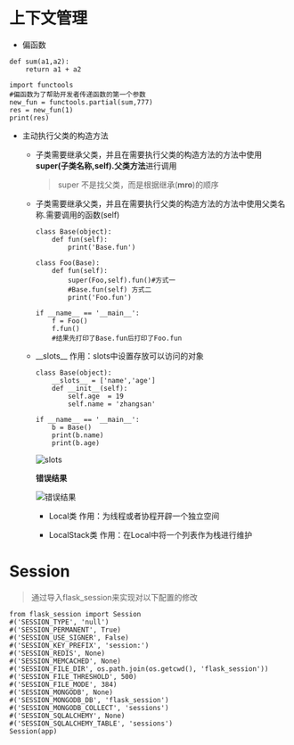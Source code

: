 # 上下文管理

- 偏函数

```
def sum(a1,a2):
    return a1 + a2

import functools
#偏函数为了帮助开发者传递函数的第一个参数
new_fun = functools.partial(sum,777)
res = new_fun(1)
print(res)
```

- 主动执行父类的构造方法

    - 子类需要继承父类，并且在需要执行父类的构造方法的方法中使用**super(子类名称,self).父类方法**进行调用
      
        > super 不是找父类，而是根据继承(__mro__)的顺序
    
    - 子类需要继承父类，并且在需要执行父类的构造方法的方法中使用父类名称.需要调用的函数(self)
    
        ```
        class Base(object):
            def fun(self):
                print('Base.fun')
        
        class Foo(Base):
            def fun(self):
                super(Foo,self).fun()#方式一
                #Base.fun(self) 方式二
                print('Foo.fun')
        
        if __name__ == '__main__':
            f = Foo()
            f.fun()
            #结果先打印了Base.fun后打印了Foo.fun
        ```
    
    - \_\_slots\_\_ 作用：slots中设置存放可以访问的对象
    
        ```
        class Base(object):
            __slots__ = ['name','age']
            def __init__(self):
                self.age  = 19
                self.name = 'zhangsan'
        
        if __name__ == '__main__':
            b = Base()
            print(b.name)
            print(b.age)
        ```
        
        ![slots](http://tva1.sinaimg.cn/large/007X8olVly1g6wqqqmrqej30l10dljs9.jpg)
        
        **错误结果**
        
        ![错误结果](http://tva1.sinaimg.cn/large/007X8olVly1g6wqroz0xmj30o90ecmxz.jpg)
        
        - Local类 作用：为线程或者协程开辟一个独立空间
        
        - LocalStack类 作用：在Local中将一个列表作为栈进行维护
    
# Session

> 通过导入flask_session来实现对以下配置的修改

```
from flask_session import Session
#('SESSION_TYPE', 'null')
#('SESSION_PERMANENT', True)
#('SESSION_USE_SIGNER', False)
#('SESSION_KEY_PREFIX', 'session:')
#('SESSION_REDIS', None)
#('SESSION_MEMCACHED', None)
#('SESSION_FILE_DIR', os.path.join(os.getcwd(), 'flask_session'))
#('SESSION_FILE_THRESHOLD', 500)
#('SESSION_FILE_MODE', 384)
#('SESSION_MONGODB', None)
#('SESSION_MONGODB_DB', 'flask_session')
#('SESSION_MONGODB_COLLECT', 'sessions')
#('SESSION_SQLALCHEMY', None)
#('SESSION_SQLALCHEMY_TABLE', 'sessions')
Session(app)
```
